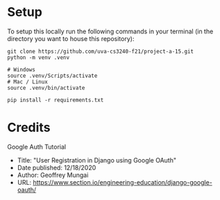 # Setup
To setup this locally run the following commands in your terminal (in the directory you want to house this repository):
```
git clone https://github.com/uva-cs3240-f21/project-a-15.git
python -m venv .venv

# Windows
source .venv/Scripts/activate
# Mac / Linux
source .venv/bin/activate

pip install -r requirements.txt
```

# Credits
Google Auth Tutorial
   * Title: "User Registration in Django using Google OAuth"
   * Date published: 12/18/2020
   * Author: Geoffrey Mungai
   * URL: https://www.section.io/engineering-education/django-google-oauth/

